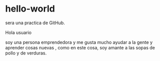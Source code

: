 # hello-world
sera una practica de GitHub.

Hola  usuario

soy una persona emprendedora  y me gusta mucho ayudar a la gente y aprender cosas nuevas , como en este cosa,
soy amante a las sopas de pollo y de verduras. 
